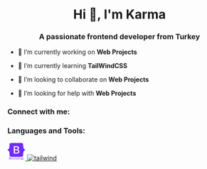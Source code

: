 <h1 align="center">Hi 👋, I'm Karma</h1>
<h3 align="center">A passionate frontend developer from Turkey</h3>

- 🔭 I’m currently working on **Web Projects**

- 🌱 I’m currently learning **TailWindCSS**

- 👯 I’m looking to collaborate on **Web Projects**

- 🤝 I’m looking for help with **Web Projects**

<h3 align="left">Connect with me:</h3>
<p align="left">
</p>

<h3 align="left">Languages and Tools:</h3>
<p align="left"> <a href="https://getbootstrap.com" target="_blank" rel="noreferrer"> <img src="https://raw.githubusercontent.com/devicons/devicon/master/icons/bootstrap/bootstrap-plain-wordmark.svg" alt="bootstrap" width="40" height="40"/> </a> <a href="https://tailwindcss.com/" target="_blank" rel="noreferrer"> <img src="https://www.vectorlogo.zone/logos/tailwindcss/tailwindcss-icon.svg" alt="tailwind" width="40" height="40"/> </a> </p>
